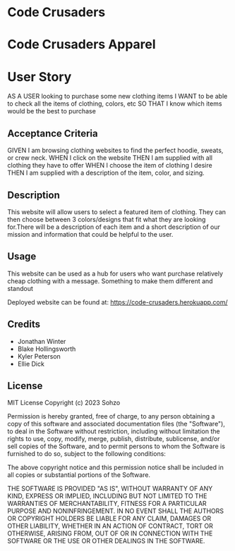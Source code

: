 # Code Crusaders

# Code Crusaders Apparel

# User Story

AS A USER looking to purchase some new clothing items
I WANT to be able to check all the items of clothing, colors, etc
SO THAT I know which items would be the best to purchase

## Acceptance Criteria

GIVEN I am browsing clothing websites to find the perfect hoodie, sweats, or crew neck.
WHEN I click on the website
THEN I am supplied with all clothing they have to offer
WHEN I choose the item of clothing I desire
THEN I am supplied with a description of the item, color, and sizing.

## Description

This website will allow users to select a featured item of clothing. They can then choose between 3 colors/designs that fit what they are looking for.There will be a description of each item and a short description of our mission and information that could be helpful to the user.

## Usage

This website can be used as a hub for users who want purchase relatively cheap clothing with a message. Something to make them different and standout

Deployed website can be found at: https://code-crusaders.herokuapp.com/

## Credits

- Jonathan Winter
- Blake Hollingsworth
- Kyler Peterson
- Ellie Dick

## License

MIT License
Copyright (c) 2023 Sohzo

Permission is hereby granted, free of charge, to any person obtaining a copy of this software and associated documentation files (the "Software"), to deal in the Software without restriction, including without limitation the rights to use, copy, modify, merge, publish, distribute, sublicense, and/or sell copies of the Software, and to permit persons to whom the Software is furnished to do so, subject to the following conditions:

The above copyright notice and this permission notice shall be included in all copies or substantial portions of the Software.

THE SOFTWARE IS PROVIDED "AS IS", WITHOUT WARRANTY OF ANY KIND, EXPRESS OR IMPLIED, INCLUDING BUT NOT LIMITED TO THE WARRANTIES OF MERCHANTABILITY, FITNESS FOR A PARTICULAR PURPOSE AND NONINFRINGEMENT. IN NO EVENT SHALL THE AUTHORS OR COPYRIGHT HOLDERS BE LIABLE FOR ANY CLAIM, DAMAGES OR OTHER LIABILITY, WHETHER IN AN ACTION OF CONTRACT, TORT OR OTHERWISE, ARISING FROM, OUT OF OR IN CONNECTION WITH THE SOFTWARE OR THE USE OR OTHER DEALINGS IN THE SOFTWARE.
